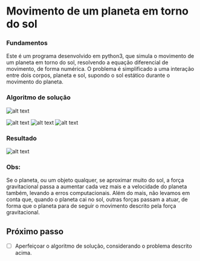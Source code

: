 # Movimento de um planeta em torno do sol

### Fundamentos

Este é um programa desenvolvido em python3, que simula o movimento de um planeta em torno do sol, resolvendo a equação diferencial de movimento, de forma numérica. O problema é simplificado a uma interação entre dois corpos, planeta e sol, supondo o sol estático durante o movimento do planeta.

### Algoritmo de solução

![alt text](https://i.imgur.com/N2A9wdA.png)

![alt text](https://i.imgur.com/fBpOHHB.png)
![alt text](https://i.imgur.com/IN6M4T6.png)
![alt text](https://i.imgur.com/J2pD5Y6.png)

### Resultado

![alt text](https://i.imgur.com/iHrmL3R.png)

### Obs: 
Se o planeta, ou um objeto qualquer, se aproximar muito do sol, a força gravitacional passa a aumentar cada vez mais e a velocidade do planeta também, levando a erros computacionais. Além do mais, não levamos em conta que, quando o planeta cai no sol, outras forças passam a atuar, de forma que o planeta para de seguir o movimento descrito pela força gravitacional. 

## Próximo passo

- [ ] Aperfeiçoar o algoritmo de solução, considerando o problema descrito acima.



